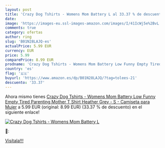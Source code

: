 ```yaml
---
layout: post
title: 'Crazy Dog Tshirts - Womens Mom Battery L al 33.37 % de descuento'
date: 
image: 'https://images-eu.ssl-images-amazon.com/images/I/41IcWj5e%2BvL._SL200_.jpg'
comments: true
category: ofertas
author: ring
slug: 'B01N28LAJQ-es'
actualPrice: 5.99 EUR
currency: EUR
price: 5.99
comparePrice: 8.99 EUR
prodname: 'Crazy Dog Tshirts - Womens Mom Battery Low Funny Empty Tired Parenting Mother T Shirt  Heather Grey  - S - Camiseta para Mujer'
country: 'es'
flag: '🇪🇸'
buyurl: 'https://www.amazon.es/dp/B01N28LAJQ/?tag=tolees-21'
descuento: '33.37'
---
```


Ahora mismo tienes [Crazy Dog Tshirts - Womens Mom Battery Low Funny Empty Tired Parenting Mother T Shirt  Heather Grey  - S - Camiseta para Mujer](https://www.amazon.es/dp/B01N28LAJQ/?tag=tolees-21) a 5.99 EUR (original: 8.99 EUR) (33.37 %  de descuento) en el siguiente enlace!

[![Crazy Dog Tshirts - Womens Mom Battery L](https://images-eu.ssl-images-amazon.com/images/I/41IcWj5e%2BvL._SL200_.jpg)](https://www.amazon.es/dp/B01N28LAJQ/?tag=tolees-21)

🔎:


[Visítala!!!](https://www.amazon.es/dp/B01N28LAJQ/?tag=tolees-21)
